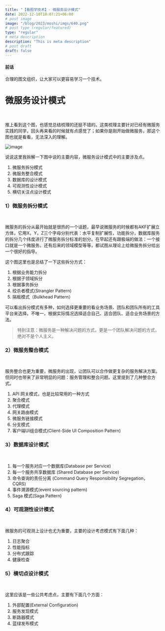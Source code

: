 ```yaml
---
title: "【看图学技术】- 微服务设计模式"
date: 2022-12-10T10:07:21+06:00
# post image
image: "/blog/2023/moshi/imgs/640.png"
# post type (regular/featured)
type: "regular"
# meta description
description: "This is meta description"
# post draft
draft: false
---
```


#### 前话

合理的图文组织，让大家可以更容易学习一个技术。

 <!--more-->
# 微服务设计模式
<br>

推上看到这个图，也感觉总结梳理的还挺不错的。这类梳理主要针对已经有微服务实践的同学，回头再来看的时候就有点感觉了；如果你是刚开始做微服务，那这个图也就是看看，无法深入的理解。

![image](/blog/2023/moshi/imgs/640.png)

说说这里我拆解一下图中说的主要内容，微服务设计模式中的主要涉及点。

1. 微服务拆分模式
2. 微服务整合模式
3. 数据库的设计模式
4. 可观测性设计模式
5. 横切关注点设计模式

### 1）微服务拆分模式

<br>

微服务的拆分从最开始就是很热的一个话题，最早说微服务的时候都有AKF扩展立方体，它用X，Y，Z三个字母分别代表：水平复制扩展性，功能拆分，数据库服务的拆分几个纬度进行了微服务拆分标准的划分。在早起还有跟极端的做法：一个接口就是一个微服务。还有后来的领域模型等等，都试图从理论上给微服务拆分给出一个很好的指导。

这个图这里也是总结了一下这些拆分方式：

1. 根据业务能力拆分
2. 根据子领域拆分
3. 根据事务拆分
4. 绞杀者模式(Strangler Pattern)
5. 隔板模式（Bulkhead Pattern）

可以看出拆分模式有多种，如何选择更重要的看业务场景、团队和团队所有的工具平台来选择。不唯一，根据实际情况选择适合自己、适合团队、适合业务场景的方法。

> 特别注意：微服务是一种解决问题的方式，更是一个团队解决问题的方式，绝对不是个人主义。

### 2）微服务整合模式

<br>

服务整合也更为重要，微服务的出现，让团队可以合作做更复杂的服务解决方案。但同时也带来了非常明显的问题：服务管理和整合问题。这里提到了几种整合方式。

1. API 网关模式，也是比较常用的一种方式
2. 聚合模式
3. 代理模式
4. 网关路由模式
5. 微服务链接模式
6. 分支模式
7. 客户端UI组合模式(Client-Side UI Composition Pattern)

### 3）数据库设计模式

<br>

1. 每一个服务对应一个数据库(Database per Service)
2. 每一个服务共享数据库 (Shared Database per Service)
3. 命令查询的责任分离 (Command Query Responsibility Segregation，CQRS)
4. 事件溯源模式(event sourcing pattern)
5. Saga 模式(Saga Pattern)

### 4）可观测性设计模式

<br>

微服务的可观测上设计也尤为重要，主要的设计考虑模式有下面几种：

1. 日志聚合
2. 性能指标
3. 分布式跟踪
4. 健康检查


### 5）横切点设计模式

<br>

这里应该是一些公共考虑点，主要有下面几个方面：

1. 外部配置(External Configuration)
2. 服务发现模式
3. 断路器模式
4. 蓝绿发布模式

